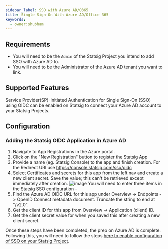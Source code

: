 ```yaml
---
sidebar_label: SSO with Azure AD/O365
title: Single Sign-On With Azure AD/Office 365
keywords:
  - owner:shubham
---
```

## Requirements

- You will need to be the `Admin` of the Statsig Project you intend to add SSO with Azure AD to.
- You will need to be the Administrator of the Azure AD tenant you want to link.

## Supported Features

Service Provider(SP)-Initiated Authentication for Single Sign-On (SSO) using OIDC can be enabled on Statsig to connect your Azure AD account to your Statsig Projects.

## Configuration
### Adding the Statsig OIDC Application in Azure AD

1. Navigate to App Registrations in the Azure portal. 
2. Click on the "New Registration" button to register the Statsig App
3. Provide a name (eg. Statsig Console) to the app and finish creation. For the Redirect URI use https://console.statsig.com/sso/oidc 
4. Select Certificates and secrets for this app from the left nav and create a new client secret. Save the value; this can't be retrieved except immediately after creation.
![image](https://user-images.githubusercontent.com/31516123/153957278-5f463453-dd7a-443b-9c1c-2a8c205995f6.png)
You will need to enter three items in the Statsig SSO configuration - 
1. Find the Azure AD OIDC URL for this app under Overview -> Endpoints -> OpenID Connect metadata document. Truncate the string to end at "/v2.0".
2. Get the client ID for this app from Overview -> Application (client) ID.
3. Get the client secret value for when you saved this after creating a new client secret. 

Once these steps have been completed, the prep on Azure AD is complete. Following this, you will need to follow the steps [here to enable configuration of SSO on your Statsig Project](/access-management/sso/overview#configuration).

